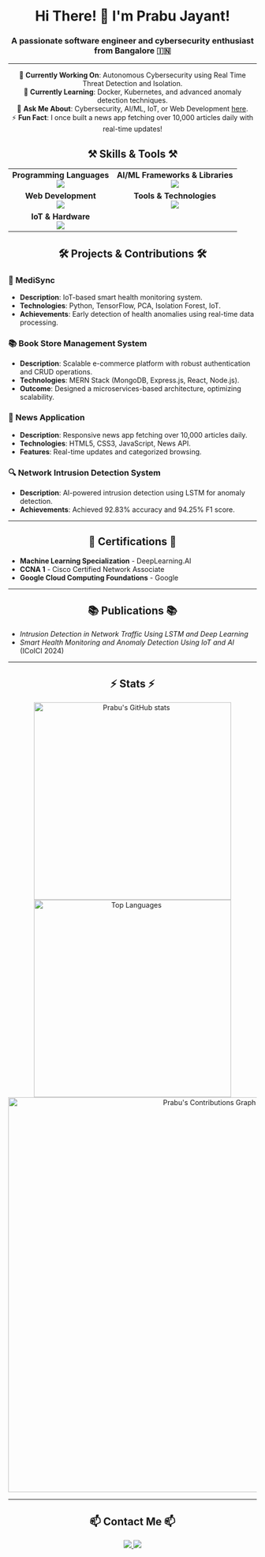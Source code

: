 <h1 align="center">
    Hi There! 👋 I'm Prabu Jayant!
</h1>

<h3 align="center">A passionate software engineer and cybersecurity enthusiast from Bangalore 🇮🇳</h3>

---

<div align="center">

🔭 **Currently Working On**: Autonomous Cybersecurity using Real Time Threat Detection and Isolation.  
🌱 **Currently Learning**: Docker, Kubernetes, and advanced anomaly detection techniques.  
💬 **Ask Me About**: Cybersecurity, AI/ML, IoT, or Web Development [here](mailto:prabu.jayant2022@gmail.com).  
⚡ **Fun Fact**: I once built a news app fetching over 10,000 articles daily with real-time updates!

</div>

<h2 align="center">⚒️ Skills & Tools ⚒️</h2>

<table align="center">
  <tr>
    <td align="center">
      <strong>Programming Languages</strong>
      <br/>
      <img src="https://skillicons.dev/icons?i=python,cpp,java,javascript,html,css" />
    </td>
    <td align="center">
      <strong>AI/ML Frameworks & Libraries</strong>
      <br/>
      <img src="https://skillicons.dev/icons?i=tensorflow,pytorch,sklearn" />
    </td>
  </tr>
  <tr>
    <td align="center">
      <strong>Web Development</strong>
      <br/>
      <img src="https://skillicons.dev/icons?i=react,nodejs,mongodb,tailwind,bootstrap" />
    </td>
    <td align="center">
      <strong>Tools & Technologies</strong>
      <br/>
      <img src="https://skillicons.dev/icons?i=git,github,vscode,docker,kubernetes,linux" />
    </td>
  </tr>
  <tr>
    <td align="center">
      <strong>IoT & Hardware</strong>
      <br/>
      <img src="https://skillicons.dev/icons?i=arduino,raspberrypi" />
    </td>
  </tr>
</table>




<h2 align="center">🛠️ Projects & Contributions 🛠️</h2>

### 🔐 MediSync
- **Description**: IoT-based smart health monitoring system.  
- **Technologies**: Python, TensorFlow, PCA, Isolation Forest, IoT.  
- **Achievements**: Early detection of health anomalies using real-time data processing.

### 📚 Book Store Management System
- **Description**: Scalable e-commerce platform with robust authentication and CRUD operations.  
- **Technologies**: MERN Stack (MongoDB, Express.js, React, Node.js).  
- **Outcome**: Designed a microservices-based architecture, optimizing scalability.

### 📰 News Application
- **Description**: Responsive news app fetching over 10,000 articles daily.  
- **Technologies**: HTML5, CSS3, JavaScript, News API.  
- **Features**: Real-time updates and categorized browsing.

### 🔍 Network Intrusion Detection System
- **Description**: AI-powered intrusion detection using LSTM for anomaly detection.  
- **Achievements**: Achieved 92.83% accuracy and 94.25% F1 score.

---

<h2 align="center">📜 Certifications 📜</h2>

- **Machine Learning Specialization** - DeepLearning.AI  
- **CCNA 1** - Cisco Certified Network Associate  
- **Google Cloud Computing Foundations** - Google  

---

<h2 align="center">📚 Publications 📚</h2>

- *Intrusion Detection in Network Traffic Using LSTM and Deep Learning*  
- *Smart Health Monitoring and Anomaly Detection Using IoT and AI* (ICoICI 2024)  

---
<h2 align="center">⚡ Stats ⚡</h2>
<div align="center">
  <img width="400" src="https://github-readme-stats.vercel.app/api?username=prabujayant&show_icons=true&theme=radical" alt="Prabu's GitHub stats"/>
  <br/>
  <img width="400" src="https://github-readme-stats.vercel.app/api/top-langs/?username=prabujayant&layout=compact&theme=react" alt="Top Languages"/>
  <br/>
  <img width="800" src="https://github-profile-summary-cards.vercel.app/api/cards/profile-details?username=prabujayant&theme=radical" alt="Prabu's Contributions Graph"/>
</div>



---

<h2 align="center">📫 Contact Me 📫</h2>

<div align="center">
  <a href="mailto:prabu.jayant2022@gmail.com">
    <img src="https://img.shields.io/badge/Gmail-D14836?style=for-the-badge&logo=gmail&logoColor=white" />
  </a>
  <a href="https://www.linkedin.com/in/prabu-jayant-6b316b251" target="_blank">
    <img src="https://img.shields.io/badge/LinkedIn-0077B5?style=for-the-badge&logo=linkedin&logoColor=white" />
  </a>
</div>
